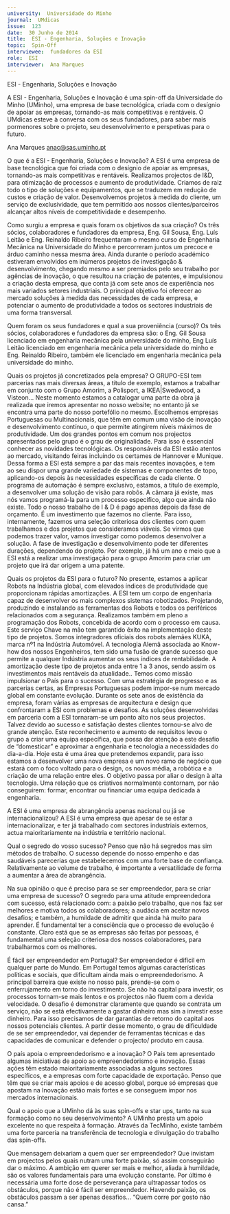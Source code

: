 ```yaml
---
university:  Universidade do Minho
journal:  UMdicas
issue:  123
date:  30 Junho de 2014
title:  ESI - Engenharia, Soluções e Inovação
topic:  Spin-Off
interviewee:  fundadores da ESI
role:  ESI 
interviewer:  Ana Marques
---
```

 

 ESI - Engenharia, Soluções e Inovação 

 A ESI - Engenharia, Soluções e Inovação é uma spin-off da Universidade do Minho (UMinho), uma empresa de base tecnológica, criada com o desígnio de apoiar as empresas, tornando-as mais competitivas e rentáveis. O UMdicas esteve à conversa com os seus fundadores, para saber mais pormenores sobre o projeto, seu desenvolvimento e perspetivas para o futuro.

 

 Ana Marques 
 anac@sas.uminho.pt 

 O que é a ESI - Engenharia, Soluções e Inovação?
 A ESI é uma empresa de base tecnológica que foi criada com o desígnio de apoiar as empresas, tornando-as mais competitivas e rentáveis. Realizamos projectos de I&D, para otimização de processos e aumento de produtividade. Criamos de raiz todo o tipo de soluções e equipamentos, que se traduzem em redução de custos e criação de valor.
 Desenvolvemos projetos à medida do cliente, um serviço de exclusividade, que tem permitido aos nossos clientes/parceiros alcançar altos níveis de competitividade e desempenho.

 Como surgiu a empresa e quais foram os objetivos da sua criação?
 Os três sócios, colaboradores e fundadores da empresa, Eng. Gil Sousa, Eng. Luís Leitão e Eng. Reinaldo Ribeiro frequentaram o mesmo curso de Engenharia Mecânica na Universidade do Minho e percorreram juntos um precoce e árduo caminho nessa mesma área. Ainda durante o período académico estiveram envolvidos em inúmeros projetos de investigação & desenvolvimento, chegando mesmo a ser premiados pelo seu trabalho por agências de inovação, o que resultou na criação de patentes, e impulsionou a criação desta empresa, que conta já com sete anos de experiência nos mais variados setores industriais. O principal objetivo foi oferecer ao mercado soluções à medida das necessidades de cada empresa, e potenciar o aumento de produtividade a todos os sectores industriais de uma forma transversal.

 Quem foram os seus fundadores e qual a sua proveniência (curso)?
 Os três sócios, colaboradores e fundadores da empresa são: o Eng. Gil Sousa licenciado em engenharia mecânica pela universidade do minho, Eng Luís Leitão licenciado em engenharia mecânica pela universidade do minho e Eng. Reinaldo Ribeiro, também ele licenciado em engenharia mecânica pela universidade do minho.

 Quais os projetos já concretizados pela empresa?
 O GRUPO-ESI tem parcerias nas mais diversas áreas, a título de exemplo, estamos a trabalhar em conjunto com o Grupo Amorim, a Polisport, a IKEA|Swedwood, a Visteon… Neste momento estamos a catalogar uma parte da obra já realizada que iremos apresentar no nosso website; no entanto já se encontra uma parte do nosso portefólio no mesmo. Escolhemos empresas Portuguesas ou Multinacionais, que têm em comum uma visão de inovação e desenvolvimento contínuo, o que permite atingirem níveis máximos de produtividade.
 Um dos grandes pontos em comum nos projectos apresentados pelo grupo é o grau de originalidade.
 Para isso é essencial conhecer as novidades tecnológicas. Os responsáveis da ESI estão atentos ao mercado, visitando feiras incluindo os certames de Hannover e Munique. Dessa forma a ESI está sempre a par das mais recentes inovações, e tem ao seu dispor uma grande variedade de sistemas e componentes de topo, aplicando-os depois às necessidades específicas de cada cliente.
 O programa de automação é sempre exclusivo, estamos, a titulo de exemplo, a desenvolver uma solução de visão para robôs. A câmara já existe, mas nós vamos programá-la para um processo específico, algo que ainda não existe.
 Todo o nosso trabalho de I & D é pago apenas depois da fase de orçamento. É um investimento que fazemos no cliente. Para isso, internamente, fazemos uma seleção criteriosa dos clientes com quem trabalhamos e dos projetos que consideramos viáveis. Se virmos que podemos trazer valor, vamos investigar como podemos desenvolver a solução.
 A fase de investigação e desenvolvimento pode ter diferentes durações, dependendo do projeto. Por exemplo, já há um ano e meio que a ESI está a realizar uma investigação para o grupo Amorim para criar um projeto que irá dar origem a uma patente.

 Quais os projetos da ESI para o futuro?
 No presente, estamos a aplicar Robots na Indústria global, com elevados índices de produtividade que proporcionam rápidas amortizações. A ESI tem um corpo de engenharia capaz de desenvolver os mais complexos sistemas robotizados. Projetando, produzindo e instalando as ferramentas dos Robots e todos os periféricos relacionados com a segurança.
 Realizamos também em pleno a programação dos Robots, concebida de acordo com o processo em causa.
 Este serviço Chave na mão tem garantido êxito na implementação deste tipo de projetos. Somos integradores oficiais dos robots alemães KUKA, marca nº1 na Indústria Automóvel. A tecnologia Alemã associada ao Know-how dos nossos Engenheiros, tem sido uma fusão de grande sucesso que permite a qualquer Indústria aumentar os seus índices de rentabilidade. A amortização deste tipo de projetos anda entre 1 a 3 anos, sendo assim os investimentos mais rentáveis da atualidade..
 Temos como missão impulsionar o País para o sucesso. Com uma estratégia de progresso e as parcerias certas, as Empresas Portuguesas podem impor-se num mercado global em constante evolução.
 Durante os sete anos de existência da empresa, foram várias as empresas de arquitectura e design que confrontaram a ESI com problemas e desafios.
 As soluções desenvolvidas em parceria com a ESI tornaram-se um ponto alto nos seus projectos. Talvez devido ao sucesso e satisfação destes clientes tornou-se alvo de grande atenção. Este reconhecimento e aumento de requisitos levou o grupo a criar uma equipa específica, que possa dar atenção a este desafio de “domesticar” e aproximar a engenharia e tecnologia a necessidades do dia-a-dia.
 Hoje esta é uma área que pretendemos expandir, para isso estamos a desenvolver uma nova empresa e um novo ramo de negócio que estará com o foco voltado para o design, os novos média, a robótica e a criação de uma relação entre eles. O objetivo passa por aliar o design à alta tecnologia. Uma relação que os criativos normalmente contornam, por não conseguirem: formar, encontrar ou financiar uma equipa dedicada à engenharia.

 A ESI é uma empresa de abrangência apenas nacional ou já se internacionalizou?
 A ESI é uma empresa que apesar de se estar a internacionalizar, e ter já trabalhado com sectores industriais externos, actua maioritariamente na indústria e território nacional.

 Qual o segredo do vosso sucesso?
 Penso que não há segredos mas sim métodos de trabalho. O sucesso depende do nosso empenho e das saudáveis parecerias que estabelecemos com uma forte base de confiança. Relativamente ao volume de trabalho, é importante a versatilidade de forma a aumentar a área de abrangência.

 Na sua opinião o que é preciso para se ser empreendedor, para se criar uma empresa de sucesso?
 O segredo para uma atitude empreendedora com sucesso, está relacionado com: a paixão pelo trabalho, que nos faz ser melhores e motiva todos os colaboradores; a audácia em aceitar novos desafios; e também, a humildade de admitir que ainda há muito para aprender. É fundamental ter a consciência que o processo de evolução é constante.
 Claro está que se as empresas são feitas por pessoas, é fundamental uma seleção criteriosa dos nossos colaboradores, para trabalharmos com os melhores.

 É fácil ser empreendedor em Portugal?
 Ser empreendedor é difícil em qualquer parte do Mundo. Em Portugal temos algumas características políticas e sociais, que dificultam ainda mais o empreendedorismo. A principal barreira que existe no nosso país, prende-se com o enferrujamento em torno do investimento. Se não há capital para investir, os processos tornam-se mais lentos e os projectos não fluem com a devida velocidade. O desafio é demonstrar claramente que quando se contrata um serviço, não se está efectivamente a gastar dinheiro mas sim a investir esse dinheiro.
 Para isso precisamos de dar garantias de retorno do capital aos nossos potenciais clientes. A partir desse momento, o grau de dificuldade de se ser empreendedor, vai depender de ferramentas técnicas e das capacidades de comunicar e defender o projecto/ produto em causa.

 O país apoia o empreendedorismo e a inovação?
 O País tem apresentado algumas iniciativas de apoio ao empreendedorismo e inovação. Essas ações têm estado maioritariamente associadas a alguns sectores específicos, e a empresas com forte capacidade de exportação. Penso que têm que se criar mais apoios e de acesso global, porque só empresas que apostam na Inovação estão mais fortes e se conseguem impor nos mercados internacionais.

 Qual o apoio que a UMinho dá às suas spin-offs e star ups, tanto na sua formação como no seu desenvolvimento?
 A UMinho presta um apoio excelente no que respeita à formação. Através da TecMinho, existe também uma forte parceria na transferência de tecnologia e divulgação do trabalho das spin-offs.

 Que mensagem deixariam a quem quer ser empreendedor?
 Que invistam em projectos pelos quais nutram uma forte paixão, só assim conseguirão dar o máximo.
 A ambição em querer ser mais e melhor, aliada à humildade, são os valores fundamentais para uma evolução constante. Por último é necessária uma forte dose de perseverança para ultrapassar todos os obstáculos, porque não é fácil ser empreendedor.
 Havendo paixão, os obstáculos passam a ser apenas desafios... “Quem corre por gosto não cansa.”

 